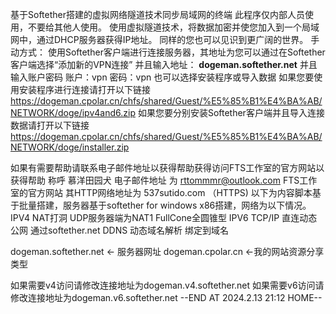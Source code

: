 基于Softether搭建的虚拟网络隧道技术同步局域网的终端
此程序仅内部人员使用，不要给其他人使用。
使用虚拟隧道技术，将数据加密并使您加入到一个局域网中，通过DHCP服务器获得IP地址。
同样的您也可以见识到更广阔的世界。
手动方式：
使用Softether客户端进行连接服务器，其地址为您可以通过在Softether客户端选择“添加新的VPN连接”
并且输入地址：
 **dogeman.softether.net** 
并且输入账户密码 账户：vpn 密码：vpn
也可以选择安装程序或导入数据
如果您要使用安装程序进行连接请打开以下链接
https://dogeman.cpolar.cn/chfs/shared/Guest/%E5%85%B1%E4%BA%AB/NETWORK/doge/ipv4and6.zip
如果您要分别安装Softether客户端并且导入连接数据请打开以下链接
https://dogeman.cpolar.cn/chfs/shared/Guest/%E5%85%B1%E4%BA%AB/NETWORK/doge/installer.zip

如果有需要帮助请联系电子邮件地址以获得帮助获得访问FTS工作室的官方网站以获得帮助
称呼 慕洋田园犬 电子邮件地址 为 rttommmr@outlook.com
FTS工作室的官方网站 其HTTP网络地址为 537sutido.com （HTTPS)
以下为内容脚本基于批量搭建，服务器基于softether for windows x86搭建，网络为以下情况。 IPV4 NAT打洞 UDP服务器端为NAT1 FullCone全圆锥型 IPV6 TCP/IP 直连动态公网 通过softether.net DDNS 动态域名解析 绑定到域名

dogeman.softether.net <- 服务器网址 dogeman.cpolar.cn <-我的网站资源分享类型

如果需要v4访问请修改连接地址为dogeman.v4.softether.net 如果需要v6访问请修改连接地址为dogeman.v6.softether.net
--END AT 2024.2.13 21:12 HOME--
